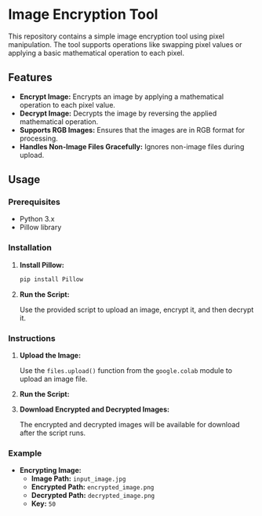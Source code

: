 # Image Encryption Tool

This repository contains a simple image encryption tool using pixel manipulation. The tool supports operations like swapping pixel values or applying a basic mathematical operation to each pixel.

## Features

- **Encrypt Image:** Encrypts an image by applying a mathematical operation to each pixel value.
- **Decrypt Image:** Decrypts the image by reversing the applied mathematical operation.
- **Supports RGB Images:** Ensures that the images are in RGB format for processing.
- **Handles Non-Image Files Gracefully:** Ignores non-image files during upload.

## Usage

### Prerequisites

- Python 3.x
- Pillow library

### Installation

1. **Install Pillow:**

    ```bash
    pip install Pillow
    ```

2. **Run the Script:**

    Use the provided script to upload an image, encrypt it, and then decrypt it.

### Instructions

1. **Upload the Image:**

    Use the `files.upload()` function from the `google.colab` module to upload an image file.

2. **Run the Script:**


3. **Download Encrypted and Decrypted Images:**

    The encrypted and decrypted images will be available for download after the script runs.

### Example

- **Encrypting Image:**
  - **Image Path:** `input_image.jpg`
  - **Encrypted Path:** `encrypted_image.png`
  - **Decrypted Path:** `decrypted_image.png`
  - **Key:** `50`

